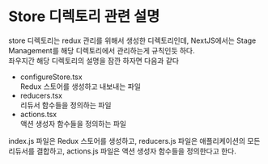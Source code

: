 # Store 디렉토리 관련 설명

store 디렉토리는 redux 관리를 위해서 생성한 디렉토리인데, NextJS에서는 Stage Management를 해당 디렉토리에서 관리하는게 규칙인듯 하다.   
좌우지간 해당 디렉토리의 설명을 잠깐 하자면 다음과 같다

- configureStore.tsx   
Redux 스토어를 생성하고 내보내는 파일
- reducers.tsx   
리듀서 함수들을 정의하는 파일
- actions.tsx   
액션 생성자 함수들을 정의하는 파일

index.js 파일은 Redux 스토어를 생성하고, reducers.js 파일은 애플리케이션의 모든 리듀서를 결합하고, actions.js 파일은 액션 생성자 함수들을 정의한다고 한다.